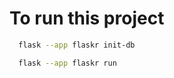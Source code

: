# To run this project

```bash
  flask --app flaskr init-db
```
```bash
  flask --app flaskr run
```

